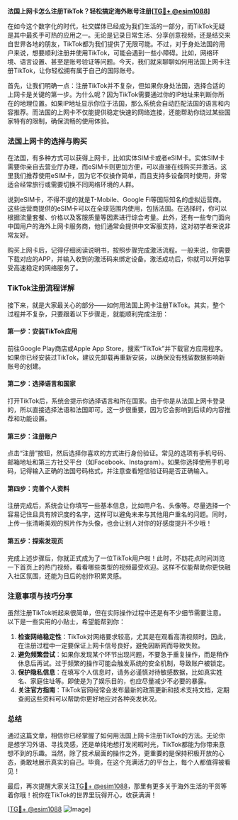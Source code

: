 **法国上网卡怎么注册TikTok？轻松搞定海外账号注册[[TG💪+ @esim1088](https://t.me/s/esim1088)]**

在如今这个数字化的时代，社交媒体已经成为我们生活的一部分，而TikTok无疑是其中最炙手可热的应用之一。无论是记录日常生活、分享创意视频，还是结交来自世界各地的朋友，TikTok都为我们提供了无限可能。不过，对于身处法国的用户来说，想要顺利注册并使用TikTok，可能会遇到一些小障碍。比如，网络环境、语言设置、甚至是账号验证等问题。今天，我们就来聊聊如何用法国上网卡注册TikTok，让你轻松拥有属于自己的国际账号。

首先，让我们明确一点：注册TikTok并不复杂，但如果你身处法国，选择合适的上网卡是关键的第一步。为什么呢？因为TikTok需要通过你的IP地址来判断你所在的地理位置。如果IP地址显示你位于法国，那么系统会自动匹配法国的语言和内容推荐。而法国的上网卡不仅能提供稳定快速的网络连接，还能帮助你绕过某些国家特有的限制，确保流畅的使用体验。

### 法国上网卡的选择与购买

在法国，有多种方式可以获得上网卡，比如实体SIM卡或者eSIM卡。实体SIM卡需要你亲自去营业厅办理，而eSIM卡则更加方便，可以直接在线购买并激活。这里我们推荐使用eSIM卡，因为它不仅操作简单，而且支持多设备同时使用，非常适合经常旅行或需要切换不同网络环境的人群。

说到eSIM卡，不得不提的就是T-Mobile、Google Fi等国际知名的虚拟运营商。这些运营商提供的eSIM卡可以在全球范围内使用，包括法国。在选择时，你可以根据流量套餐、价格以及客服质量等因素进行综合考量。此外，还有一些专门面向中国用户的海外上网卡服务商，他们通常会提供中文客服支持，这对初学者来说非常友好。

购买上网卡后，记得仔细阅读说明书，按照步骤完成激活流程。一般来说，你需要下载对应的APP，并输入收到的激活码来绑定设备。激活成功后，你就可以开始享受高速稳定的网络服务了。

### TikTok注册流程详解

接下来，就是大家最关心的部分——如何用法国上网卡注册TikTok。其实，整个过程并不复杂，只要跟着以下步骤走，就能顺利完成注册：

#### 第一步：安装TikTok应用
前往Google Play商店或Apple App Store，搜索“TikTok”并下载官方应用程序。如果你已经安装过TikTok，建议先卸载再重新安装，以确保没有残留数据影响新账号的创建。

#### 第二步：选择语言和国家
打开TikTok后，系统会提示你选择语言和所在国家。由于你是从法国上网卡登录的，所以直接选择法语和法国即可。这一步很重要，因为它会影响到后续的内容推荐和功能设置。

#### 第三步：注册账户
点击“注册”按钮，然后选择你喜欢的方式进行身份验证。常见的选项有手机号码、邮箱地址和第三方社交平台（如Facebook、Instagram）。如果你选择使用手机号码，记得输入正确的法国号码格式，并注意查看短信验证码是否正确输入。

#### 第四步：完善个人资料
注册完成后，系统会让你填写一些基本信息，比如用户名、头像等。尽量选择一个容易记住且具有辨识度的名字，这样可以避免未来与其他用户重名的问题。同时，上传一张清晰美观的照片作为头像，也会让别人对你的好感度提升不少哦！

#### 第五步：探索发现页
完成上述步骤后，你就正式成为了一位TikTok用户啦！此时，不妨花点时间浏览一下首页上的热门视频，看看哪些类型的视频最受欢迎。这样不仅能帮助你更快融入社区氛围，还能为日后的创作积累灵感。

### 注意事项与技巧分享

虽然注册TikTok听起来很简单，但在实际操作过程中还是有不少细节需要注意。以下是一些实用的小贴士，希望能帮到你：

1. **检查网络稳定性**：TikTok对网络要求较高，尤其是在观看高清视频时。因此，在注册过程中一定要保证上网卡信号良好，避免因断网而导致失败。
2. **避免频繁尝试**：如果你发现某个环节出现问题，不要急于重复操作，而是稍作休息后再试。过于频繁的操作可能会触发系统的安全机制，导致账户被锁定。
3. **保护隐私信息**：在填写个人信息时，请务必谨慎对待敏感数据，比如真实姓名、家庭住址等。即使是为了娱乐目的，也应尽量减少不必要的暴露。
4. **关注官方指南**：TikTok官网经常会发布最新的政策更新和技术支持文档，定期查阅这些资料可以帮助你更好地应对各种突发状况。

### 总结

通过这篇文章，相信你已经掌握了如何用法国上网卡注册TikTok的方法。无论你是想学习外语、寻找灵感，还是单纯地想打发闲暇时光，TikTok都能为你带来意想不到的乐趣。当然，除了技术层面的操作之外，更重要的是保持积极开放的心态，勇敢地展示真实的自己。毕竟，在这个充满活力的平台上，每个人都值得被看见！

最后，再次提醒大家关注[TG💪+ @esim1088](https://t.me/s/esim1088)，那里有更多关于海外生活的干货等着你哦！祝你在TikTok的世界里玩得开心，收获满满！

[[TG💪+ @esim1088](https://t.me/s/esim1088) ![Image](https://i.postimg.cc/4NQfJmqS/Snipaste-2025-05-13-00-14-12.png)]
